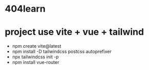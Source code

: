 # 404learn

# project use vite + vue + tailwind
+ npm create vite@latest
+ npm install -D tailwindcss postcss autoprefixer
+ npx tailwindcss init -p
+ npm install vue-router